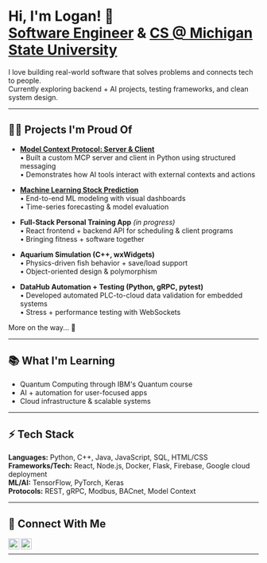 <h1>Hi, I'm Logan! 👋<br/>
<a href="https://github.com/langme10">Software Engineer</a> & <a href="https://www.linkedin.com/in/logan-langmeyer-11a5ab333/">CS @ Michigan State University</a></h1>

I love building real-world software that solves problems and connects tech to people.  
Currently exploring backend + AI projects, testing frameworks, and clean system design.

---

<h2>👨‍💻 Projects I'm Proud Of</h2>

- <b>[Model Context Protocol: Server & Client](https://github.com/langme10/MCPServerAndClient)</b>  
  • Built a custom MCP server and client in Python using structured messaging  
  • Demonstrates how AI tools interact with external contexts and actions

- <b>[Machine Learning Stock Prediction](https://github.com/langme10/StockPredictionML)</b>  
  • End-to-end ML modeling with visual dashboards  
  • Time-series forecasting & model evaluation

- <b>Full-Stack Personal Training App</b> *(in progress)*  
  • React frontend + backend API for scheduling & client programs  
  • Bringing fitness + software together

- <b>Aquarium Simulation (C++, wxWidgets)</b>  
  • Physics-driven fish behavior + save/load support  
  • Object-oriented design & polymorphism

- <b>DataHub Automation + Testing (Python, gRPC, pytest)</b>  
  • Developed automated PLC-to-cloud data validation for embedded systems  
  • Stress + performance testing with WebSockets

More on the way... 🚀

---

<h2>📚 What I'm Learning</h2>

- Quantum Computing through IBM's Quantum course
- AI + automation for user-focused apps
- Cloud infrastructure & scalable systems

---

<h2>⚡ Tech Stack</h2>

**Languages:** Python, C++, Java, JavaScript, SQL, HTML/CSS  
**Frameworks/Tech:** React, Node.js, Docker, Flask, Firebase, Google cloud deployment  
**ML/AI:** TensorFlow, PyTorch, Keras  
**Protocols:** REST, gRPC, Modbus, BACnet, Model Context  

---

<h2> 🤝 Connect With Me</h2>

[<img align="left" alt="LinkedIn" width="22px" src="https://cdn.jsdelivr.net/npm/simple-icons@v3/icons/linkedin.svg" />](https://www.linkedin.com/in/logan-langmeyer-11a5ab333/)
[<img align="left" alt="GitHub" width="22px" src="https://cdn.jsdelivr.net/npm/simple-icons@v3/icons/github.svg" />](https://github.com/langme10)

<br/>

---
